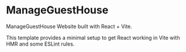 # ManageGuestHouse

ManageGuestHouse Website built with React + Vite.

This template provides a minimal setup to get React working in Vite with HMR and some ESLint rules.
